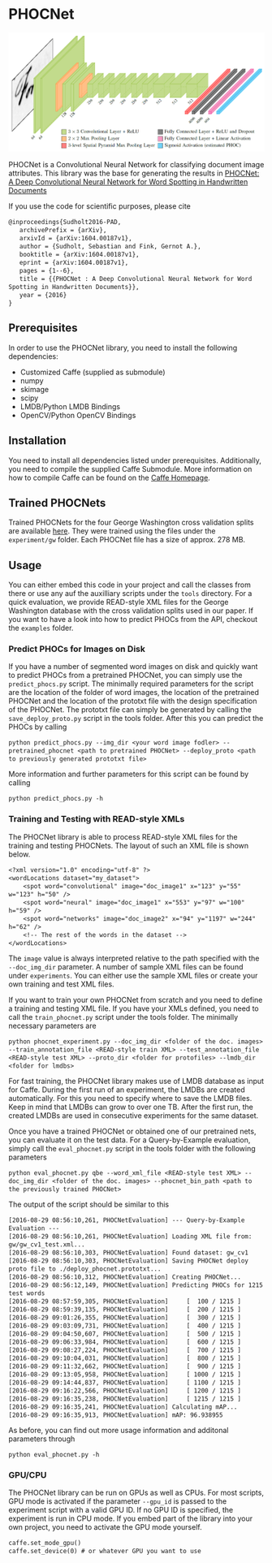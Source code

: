 # PHOCNet
![PHOCNet Architecture](phocnet_architecture.png)

PHOCNet is a Convolutional Neural Network for classifying document image attributes. This library was the base for generating the results in [PHOCNet: A Deep Convolutional Neural Network for Word Spotting in Handwritten Documents](http://patrec.cs.tu-dortmund.de/pubs/abstracts/Sudholt2016-PAD.htm)

If you use the code for scientific purposes, please cite
```
@inproceedings{Sudholt2016-PAD,
   archivePrefix = {arXiv},
   arxivId = {arXiv:1604.00187v1},
   author = {Sudholt, Sebastian and Fink, Gernot A.},
   booktitle = {arXiv:1604.00187v1},
   eprint = {arXiv:1604.00187v1},
   pages = {1--6},
   title = {{PHOCNet : A Deep Convolutional Neural Network for Word Spotting in Handwritten Documents}},
   year = {2016}
}
```

## Prerequisites
In order to use the PHOCNet library, you need to install the following dependencies:
- Customized Caffe (supplied as submodule)
- numpy
- skimage
- scipy
- LMDB/Python LMDB Bindings
- OpenCV/Python OpenCV Bindings

## Installation
You need to install all dependencies listed under prerequisites. Additionally, you need to compile the supplied Caffe Submodule. More information on how to compile Caffe can be found on the [Caffe Homepage](http://caffe.berkeleyvision.org/installation.html).

## Trained PHOCNets
Trained PHOCNets for the four George Washington cross validation splits are available [here](http://patrec.cs.tu-dortmund.de/cms/en/home/Resources/index.html). They were trained using the files under the `experiment/gw` folder. Each PHOCNet file has a size of approx. 278 MB.

## Usage
You can either embed this code in your project and call the classes from there or use any auf the auxilliary scripts under the `tools` directory.
For a quick evaluation, we provide READ-style XML files for the George Washington database with the cross validation splits used in our paper.
If you want to have a look into how to predict PHOCs from the API, checkout the `examples` folder.

### Predict PHOCs for Images on Disk
If you have a number of segmented word images on disk and quickly want to predict PHOCs from a pretrained PHOCNet, you can simply use the `predict_phocs.py` script.
The minimally required parameters for the script are the location of the folder of word images, the location of the pretrained PHOCNet
and the location of the prototxt file with the design specification of the PHOCNet. The prototxt file can simply be generated by calling the `save_deploy_proto.py` script in the tools folder.
After this you can predict the PHOCs by calling
```
python predict_phocs.py --img_dir <your word image fodler> --pretrained_phocnet <path to pretrained PHOCNet> --deploy_proto <path to previously generated prototxt file>
```

More information and further parameters for this script can be found by calling
```
python predict_phocs.py -h
```

### Training and Testing with READ-style XMLs
The PHOCNet library is able to process READ-style XML files for the training and testing PHOCNets. The layout of such an XML file is shown below.
```
<?xml version="1.0" encoding="utf-8" ?>
<wordLocations dataset="my_dataset">
    <spot word="convolutional" image="doc_image1" x="123" y="55" w="123" h="50" />
    <spot word="neural" image="doc_image1" x="553" y="97" w="100" h="59" />
    <spot word="networks" image="doc_image2" x="94" y="1197" w="244" h="62" />
    <!-- The rest of the words in the dataset -->
</wordLocations>
```
The `image` value is always interpreted relative to the path specified with the `--doc_img_dir` parameter. 
A number of sample XML files can be found under `experiments`. You can either use the sample XML files or create your own training and test XML files.

If you want to train your own PHOCNet from scratch and you need to define a training and testing XML file. If you have your XMLs defined, you need to call the `train_phocnet.py` script under the tools folder. The minimally necessary parameters are
```
python phocnet_experiment.py --doc_img_dir <folder of the doc. images> --train_annotation_file <READ-style train XML> --test_annotation_file <READ-style test XML> --proto_dir <folder for protofiles> --lmdb_dir <folder for lmdbs>
```
For fast training, the PHOCNet library makes use of LMDB database as input for Caffe. During the first run of an experiment, the LMDBs are created automatically. For this you need to specify where to save the LMDB files. Keep in mind that LMDBs can grow to over one TB. 
After the first run, the created LMDBs are used in consecutive experiments for the same dataset.

Once you have a trained PHOCNet or obtained one of our pretrained nets, you can evaluate it on the test data. For a Query-by-Example evaluation, simply call the `eval_phocnet.py` script in the tools folder with the following parameters
```
python eval_phocnet.py qbe --word_xml_file <READ-style test XML> --doc_img_dir <folder of the doc. images> --phocnet_bin_path <path to the previously trained PHOCNet>
```
The output of the script should be similar to this
```
[2016-08-29 08:56:10,261, PHOCNetEvaluation] --- Query-by-Example Evaluation ---
[2016-08-29 08:56:10,261, PHOCNetEvaluation] Loading XML file from: gw/gw_cv1_test.xml...
[2016-08-29 08:56:10,303, PHOCNetEvaluation] Found dataset: gw_cv1
[2016-08-29 08:56:10,303, PHOCNetEvaluation] Saving PHOCNet deploy proto file to ./deploy_phocnet.prototxt...
[2016-08-29 08:56:10,312, PHOCNetEvaluation] Creating PHOCNet...
[2016-08-29 08:56:12,149, PHOCNetEvaluation] Predicting PHOCs for 1215 test words
[2016-08-29 08:57:59,305, PHOCNetEvaluation]     [  100 / 1215 ]
[2016-08-29 08:59:39,135, PHOCNetEvaluation]     [  200 / 1215 ]
[2016-08-29 09:01:26,355, PHOCNetEvaluation]     [  300 / 1215 ]
[2016-08-29 09:03:09,731, PHOCNetEvaluation]     [  400 / 1215 ]
[2016-08-29 09:04:50,607, PHOCNetEvaluation]     [  500 / 1215 ]
[2016-08-29 09:06:33,984, PHOCNetEvaluation]     [  600 / 1215 ]
[2016-08-29 09:08:27,224, PHOCNetEvaluation]     [  700 / 1215 ]
[2016-08-29 09:10:04,031, PHOCNetEvaluation]     [  800 / 1215 ]
[2016-08-29 09:11:32,662, PHOCNetEvaluation]     [  900 / 1215 ]
[2016-08-29 09:13:05,958, PHOCNetEvaluation]     [ 1000 / 1215 ]
[2016-08-29 09:14:44,837, PHOCNetEvaluation]     [ 1100 / 1215 ]
[2016-08-29 09:16:22,566, PHOCNetEvaluation]     [ 1200 / 1215 ]
[2016-08-29 09:16:35,238, PHOCNetEvaluation]     [ 1215 / 1215 ]
[2016-08-29 09:16:35,241, PHOCNetEvaluation] Calculating mAP...
[2016-08-29 09:16:35,913, PHOCNetEvaluation] mAP: 96.938955
```
As before, you can find out more usage information and additonal parameters through
```
python eval_phocnet.py -h
```

### GPU/CPU
The PHOCNet library can be run on GPUs as well as CPUs. For most scripts, GPU mode is activated if the parameter `--gpu_id` is passed to the experiment script with a valid GPU ID. If no GPU ID is specified, the experiment is run in CPU mode. If you embed part of the library into your own project, you need to activate the GPU mode yourself.
```
caffe.set_mode_gpu()
caffe.set_device(0) # or whatever GPU you want to use
```
